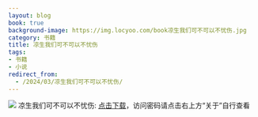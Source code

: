 ```yaml
---
layout: blog
book: true
background-image: https://img.locyoo.com/book凉生我们可不可以不忧伤.jpg
category: 书籍
title: 凉生我们可不可以不忧伤
tags:
- 书籍
- 小说
redirect_from:
  - /2024/03/凉生我们可不可以不忧伤/
---
```

![](https://img.locyoo.com/book凉生我们可不可以不忧伤.jpg)
凉生我们可不可以不忧伤: <a name = "ref1" href="https://url18.ctfile.com/f/50983618-1059984214-273353?p=3619">点击下载</a>，访问密码请点击右上方“关于”自行查看
